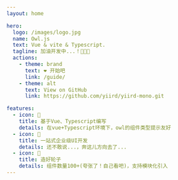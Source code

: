 ```yaml
---
layout: home

hero:
  logo: /images/logo.jpg
  name: Owl.js
  text: Vue & vite & Typescript.
  tagline: 加油开发中...！💪💪💪
  actions:
    - theme: brand
      text: ❤️ 开始吧
      link: /guide/
    - theme: alt
      text: View on GitHub
      link: https://github.com/yiird/yiird-mono.git

features:
  - icon: 🔧
    title: 基于Vue、Typescript编写
    details: 在vue+Typescript环境下，owl的组件类型提示友好
  - icon: 🏢
    title: 一站式企业级UI开发
    details: 还不敢说...，奔这儿方向去了...
  - icon: 🛞
    title: 造好轮子
    details: 组件数量100+(夸张了！自己看吧)，支持模块化引入
---
```

